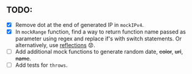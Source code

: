 ## TODO:
- [x] Remove dot at the end of generated IP in `mockIPv4`.
- [x] In `mockRange` function, find a way to return function
name passed as parameter using regex and replace if's with
switch statements. Or alternatively, use [reflections] :worried:.
- [ ] Add additional mock functions to generate random date,
~~color~~, ~~url~~, ~~name~~.
- [ ] Add tests for `throws`.

[reflections]: https://en.wikipedia.org/wiki/Reflection_(computer_programming)
